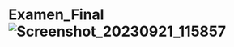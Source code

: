 # Examen_Final  ![Screenshot_20230921_115857](https://github.com/Stevensx/Examen_Final/assets/136100719/35d8ab68-1e7c-4732-b795-018602047597)

